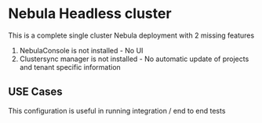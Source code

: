 # Nebula Headless cluster

This is a complete single cluster Nebula deployment with 2 missing features
1. NebulaConsole is not installed - No UI
2. Clustersync manager is not installed - No automatic update of projects and tenant specific information


## USE Cases
This configuration is useful in running integration / end to end tests
